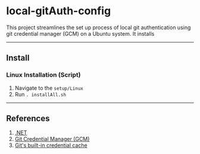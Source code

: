 # local-gitAuth-config
This project streamlines the set up process of local git authentication using git credential manager (GCM) on a Ubuntu system. It installs

***
## Install
### Linux Installation (Script)
1. Navigate to the ```setup/Linux``` 
2. Run ```. installAll.sh```


***
## References
1.  [.NET](https://learn.microsoft.com/en-us/dotnet/core/install/linux-scripted-manual#scripted-install)
2.  [Git Credential Manager (GCM)](https://github.com/GitCredentialManager/git-credential-manager/blob/release/docs/install.md#linux)
3.  [Git's built-in credential cache](https://github.com/GitCredentialManager/git-credential-manager/blob/release/docs/credstores.md#gits-built-in-credential-cache)
